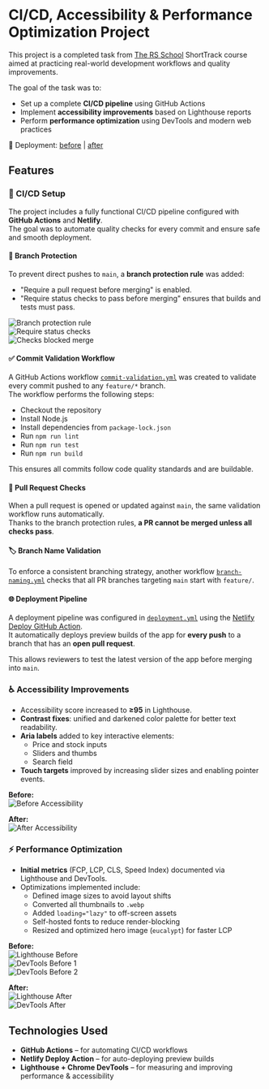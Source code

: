 # CI/CD, Accessibility & Performance Optimization Project

This project is a completed task from [The RS School](https://rs.school/) ShortTrack course aimed at practicing real-world development workflows and quality improvements.

The goal of the task was to:
- Set up a complete **CI/CD pipeline** using GitHub Actions
- Implement **accessibility improvements** based on Lighthouse reports
- Perform **performance optimization** using DevTools and modern web practices

🚀 Deployment: [before](https://joyful-puppy-de9da6.netlify.app/) | [after](https://feature-ci-cd--joyful-puppy-de9da6.netlify.app/)


## Features

### 🔄 CI/CD Setup

The project includes a fully functional CI/CD pipeline configured with **GitHub Actions** and **Netlify**.  
The goal was to automate quality checks for every commit and ensure safe and smooth deployment.

#### 🔐 Branch Protection
To prevent direct pushes to `main`, a **branch protection rule** was added:

- "Require a pull request before merging" is enabled.
- "Require status checks to pass before merging" ensures that builds and tests must pass.

![Branch protection rule](https://github.com/user-attachments/assets/9d8f6b38-38e1-4322-8724-e7b2e60995b8)  
![Require status checks](https://github.com/user-attachments/assets/ed9ac0f2-8557-4688-94e8-fb4415f9ffce)  
![Checks blocked merge](https://github.com/user-attachments/assets/7ca2b0d7-503c-4f7a-91a3-2ddfcaf1cf81)

#### ✅ Commit Validation Workflow

A GitHub Actions workflow [`commit-validation.yml`](https://github.com/bt-diana/ci-cd/blob/feature/ci-cd/.github/workflows/commit-validation.yml) was created to validate every commit pushed to any `feature/*` branch.  
The workflow performs the following steps:

- Checkout the repository
- Install Node.js
- Install dependencies from `package-lock.json`
- Run `npm run lint`
- Run `npm run test`
- Run `npm run build`

This ensures all commits follow code quality standards and are buildable.

#### 🚀 Pull Request Checks

When a pull request is opened or updated against `main`, the same validation workflow runs automatically.  
Thanks to the branch protection rules, **a PR cannot be merged unless all checks pass**.

#### 🏷️ Branch Name Validation

To enforce a consistent branching strategy, another workflow [`branch-naming.yml`](https://github.com/bt-diana/ci-cd/blob/feature/ci-cd/.github/workflows/branch-naming.yml) checks that all PR branches targeting `main` start with `feature/`.

#### 🌐 Deployment Pipeline

A deployment pipeline was configured in [`deployment.yml`](https://github.com/bt-diana/ci-cd/blob/feature/ci-cd/.github/workflows/deployment.yml) using the [Netlify Deploy GitHub Action](https://github.com/marketplace/actions/netlify-deploy).  
It automatically deploys preview builds of the app for **every push** to a branch that has an **open pull request**.

This allows reviewers to test the latest version of the app before merging into `main`.


### ♿ Accessibility Improvements
- Accessibility score increased to **≥95** in Lighthouse.
- **Contrast fixes**: unified and darkened color palette for better text readability.
- **Aria labels** added to key interactive elements:
  - Price and stock inputs
  - Sliders and thumbs
  - Search field
- **Touch targets** improved by increasing slider sizes and enabling pointer events.

**Before:**  
![Before Accessibility](https://github.com/user-attachments/assets/68a189da-df51-452a-9283-535cc3435efc)  

**After:**  
![After Accessibility](https://github.com/user-attachments/assets/c5cbd0c8-adf7-4da0-a7c3-441382fcf9d9)

### ⚡ Performance Optimization
- **Initial metrics** (FCP, LCP, CLS, Speed Index) documented via Lighthouse and DevTools.
- Optimizations implemented include:
  - Defined image sizes to avoid layout shifts
  - Converted all thumbnails to `.webp`
  - Added `loading="lazy"` to off-screen assets
  - Self-hosted fonts to reduce render-blocking
  - Resized and optimized hero image (`eucalypt`) for faster LCP

**Before:**  
![Lighthouse Before](https://github.com/user-attachments/assets/cf72864d-2b46-4701-9610-95f25bc1cb7b)  
![DevTools Before 1](https://github.com/user-attachments/assets/34c3c480-21bc-416d-8ad6-075b22104640)  
![DevTools Before 2](https://github.com/user-attachments/assets/fcc371ec-a060-4594-917e-457d79567a12)  

**After:**  
![Lighthouse After](https://github.com/user-attachments/assets/74b070ab-e12d-4616-8f78-48b0994678cf)  
![DevTools After](https://github.com/user-attachments/assets/e91abb21-3a7d-4cf0-b240-7ffd562d2687)


## Technologies Used

- **GitHub Actions** – for automating CI/CD workflows
- **Netlify Deploy Action** – for auto-deploying preview builds
- **Lighthouse + Chrome DevTools** – for measuring and improving performance & accessibility
